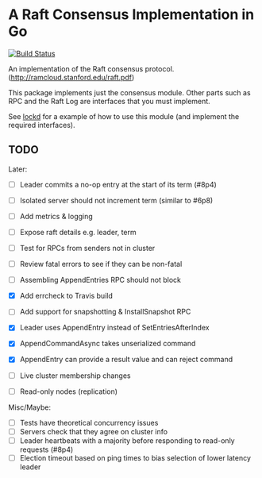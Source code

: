 # A Raft Consensus Implementation in Go

[![Build Status](https://travis-ci.org/divtxt/raft.svg?branch=master)](https://travis-ci.org/divtxt/raft)

An implementation of the Raft consensus protocol.
(<http://ramcloud.stanford.edu/raft.pdf>)

This package implements just the consensus module.
Other parts such as RPC and the Raft Log are interfaces that you must implement.

See [lockd](https://github.com/divtxt/lockd) for a example of how to use this module
(and implement the required interfaces).



## TODO


Later:

- [ ] Leader commits a no-op entry at the start of its term (#8p4)
- [ ] Isolated server should not increment term (similar to #6p8)
- [ ] Add metrics & logging
- [ ] Expose raft details e.g. leader, term
- [ ] Test for RPCs from senders not in cluster
- [ ] Review fatal errors to see if they can be non-fatal
- [ ] Assembling AppendEntries RPC should not block
- [x] Add errcheck to Travis build
- [ ] Add support for snapshotting & InstallSnapshot RPC
- [x] Leader uses AppendEntry instead of SetEntriesAfterIndex
- [x] AppendCommandAsync takes unserialized command
- [x] AppendEntry can provide a result value and can reject command
- [ ] Live cluster membership changes
- [ ] Read-only nodes (replication)


Misc/Maybe:

- [ ] Tests have theoretical concurrency issues
- [ ] Servers check that they agree on cluster info
- [ ] Leader heartbeats with a majority before responding to read-only requests (#8p4)
- [ ] Election timeout based on ping times to bias selection of lower latency leader
